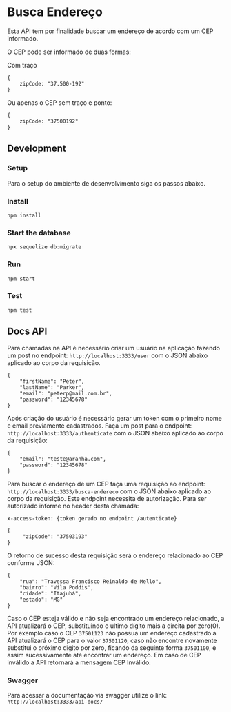 # Busca Endereço

Esta API tem por finalidade buscar um endereço de acordo com um CEP informado. 

O CEP pode ser informado de duas formas:

Com traço 

```
{
    zipCode: "37.500-192"
}
```

Ou apenas o CEP sem traço e ponto:
```
{
    zipCode: "37500192"
}
```
## Development

### Setup
Para o setup do ambiente de desenvolvimento siga os passos abaixo.

### Install

```
npm install
```

### Start the database

```
npx sequelize db:migrate
```

### Run

```
npm start
```

### Test

```
npm test
```

## Docs API
Para chamadas na API é necessário criar um usuário na aplicação fazendo um post no endpoint: `http://localhost:3333/user` com o JSON abaixo aplicado ao corpo da requisição.
```
{
    "firstName": "Peter",
    "lastName": "Parker",
    "email": "peterp@mail.com.br",
    "password": "12345678"
}
```

Após criação do usuário é necessário gerar um token com o primeiro nome e email previamente cadastrados.
Faça um post para o endpoint:  `http://localhost:3333/authenticate` com o JSON abaixo aplicado ao corpo da requisição:
```
{
    "email": "teste@aranha.com",
    "password": "12345678"
} 
```

Para buscar o endereço de um CEP faça uma requisição ao endpoint: `http://localhost:3333/busca-endereco` com o JSON abaixo aplicado ao corpo da requisição.
Este endpoint necessita de autorização. Para ser autorizado informe no header desta chamada:

`
x-access-token: {token gerado no endpoint /autenticate}
`

```
{
     "zipCode": "37503193"          
}
```
O retorno de sucesso desta requisição será o endereço relacionado ao CEP conforme JSON:
```
{
    "rua": "Travessa Francisco Reinaldo de Mello",
    "bairro": "Vila Poddis",
    "cidade": "Itajubá",
    "estado": "MG"
}
```
Caso o CEP esteja válido e não seja encontrado um endereço relacionado, a API atualizará o CEP, substituindo o ultimo dígito mais a direita por zero(0).
Por exemplo caso o CEP `37501123` não possua um endereço cadastrado a API atualizará o CEP para o valor `37501120`, caso não encontre novamente substitui o próximo digito por zero, ficando da seguinte forma `37501100`, e assim sucessivamente até encontrar um endereço. Em caso de CEP inválido a API retornará a mensagem CEP Inválido.


### Swagger
Para acessar a documentação via swagger utilize o link: `http://localhost:3333/api-docs/`


